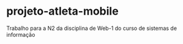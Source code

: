 # projeto-atleta-mobile
Trabalho para a N2 da disciplina de Web-1 do curso de sistemas de informação
